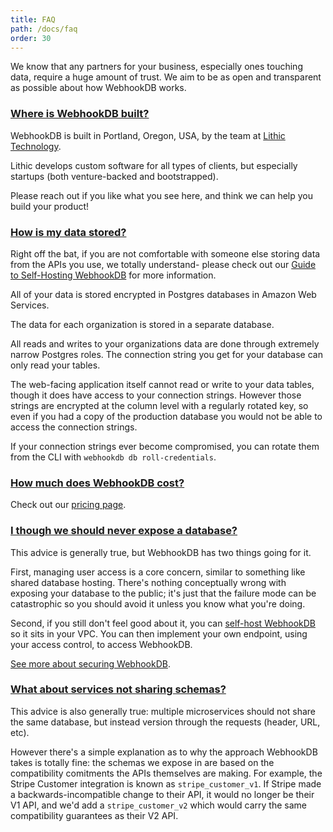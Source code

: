 ```yaml
---
title: FAQ
path: /docs/faq
order: 30
---
```


We know that any partners for your business, especially ones touching data, require a huge amount of trust.
We aim to be as open and transparent as possible about how WebhookDB works.

<a id="where-is-webhookdb-built"></a>

### [Where is WebhookDB built?](#where-is-webhookdb-built)

WebhookDB is built in Portland, Oregon, USA, by the team at [Lithic Technology](https://lithic.tech).

Lithic develops custom software for all types of clients,
but especially startups (both venture-backed and bootstrapped).

Please reach out if you like what you see here, and think we can help you build your product! 

<a id="how-is-my-data-stored"></a>

### [How is my data stored?](#how-is-my-data-stored)

Right off the bat, if you are not comfortable with someone else storing data from the APIs you use,
we totally understand- please check out our [Guide to Self-Hosting WebhookDB](/docs/self-hosting)
for more information.

All of your data is stored encrypted in Postgres databases in Amazon Web Services.

The data for each organization is stored in a separate database.

All reads and writes to your organizations data are done through extremely narrow Postgres roles.
The connection string you get for your database can only read your tables.

The web-facing application itself cannot read or write to your data tables,
though it does have access to your connection strings.
However those strings are encrypted at the column level
with a regularly rotated key,
so even if you had a copy of the production database you would not be able
to access the connection strings.

If your connection strings ever become compromised,
you can rotate them from the CLI with `webhookdb db roll-credentials`.

<a id="how-much-does-webhookdb-cost"></a>

### [How much does WebhookDB cost?](#how-much-does-webhookdb-cost)

Check out our [pricing page](/pricing).

<a id="never-expose-database"></a>

### [I though we should never expose a database?](#never-expose-database)

This advice is generally true, but WebhookDB has two things going for it.

First, managing user access is a core concern, similar to something like shared database hosting.
There's nothing conceptually wrong with exposing your database to the public;
it's just that the failure mode can be catastrophic so you should avoid it
unless you know what you're doing.

Second, if you still don't feel good about it,
you can [self-host WebhookDB](/docs/self-hosting) so it sits in your VPC.
You can then implement your own endpoint,
using your access control, to access WebhookDB.

[See more about securing WebhookDB](/docs/securing/).

<a id="never-share-schemas"></a>

### [What about services not sharing schemas?](#never-share-schemas)

This advice is also generally true:
multiple microservices should not share the same database,
but instead version through the requests (header, URL, etc).

However there's a simple explanation as to why
the approach WebhookDB takes is totally fine:
the schemas we expose in are based on the compatibility comitments the APIs themselves are making.
For example, the Stripe Customer integration is known as `stripe_customer_v1`.
If Stripe made a backwards-incompatible change to their API,
it would no longer be their V1 API, and we'd add a `stripe_customer_v2`
which would carry the same compatibility guarantees as their V2 API.